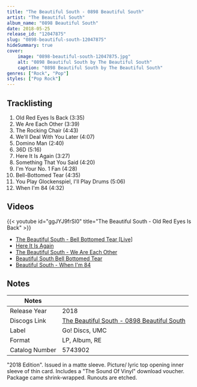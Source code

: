 ```yaml
---
title: "The Beautiful South - 0898 Beautiful South"
artist: "The Beautiful South"
album_name: "0898 Beautiful South"
date: 2018-05-25
release_id: "12047875"
slug: "0898-beautiful-south-12047875"
hideSummary: true
cover:
    image: "0898-beautiful-south-12047875.jpg"
    alt: "0898 Beautiful South by The Beautiful South"
    caption: "0898 Beautiful South by The Beautiful South"
genres: ["Rock", "Pop"]
styles: ["Pop Rock"]
---
```


## Tracklisting
1. Old Red Eyes Is Back (3:35)
2. We Are Each Other (3:39)
3. The Rocking Chair (4:43)
4. We'll Deal With You Later (4:07)
5. Domino Man (2:40)
6. 36D (5:16)
7. Here It Is Again (3:27)
8. Something That You Said (4:20)
9. I'm Your No. 1 Fan (4:28)
10. Bell-Bottomed Tear (4:35)
11. You Play Glockenspiel, I'll Play Drums (5:06)
12. When I'm 84 (4:32)

## Videos
{{< youtube id="ggJYJ9frSl0" title="The Beautiful South - Old Red Eyes Is Back" >}}
- [The Beautiful South - Bell Bottomed Tear [Live]](https://www.youtube.com/watch?v=8EqtpCLUbvM)
- [Here It Is Again](https://www.youtube.com/watch?v=cfIbFWrqGZ8)
- [The Beautiful South - We Are Each Other](https://www.youtube.com/watch?v=oyB7inWkz_g)
- [Beautiful South Bell Bottomed Tear](https://www.youtube.com/watch?v=viyU-YIkd8s)
- [Beautiful South - When I'm 84](https://www.youtube.com/watch?v=H4P9uInSFks)


## Notes

| Notes          |             |
| ---------------| ----------- |
| Release Year   | 2018 |
| Discogs Link   | [The Beautiful South - 0898 Beautiful South](https://www.discogs.com/release/12047875-The-Beautiful-South-0898-Beautiful-South) |
| Label          | Go! Discs, UMC |
| Format         | LP, Album, RE |
| Catalog Number | 5743902 |

"2018 Edition".  Issued in a matte sleeve. Picture/ lyric top opening inner sleeve of thin card. Includes a "The Sound Of Vinyl" download voucher. Package came shrink-wrapped.  Runouts are etched.

